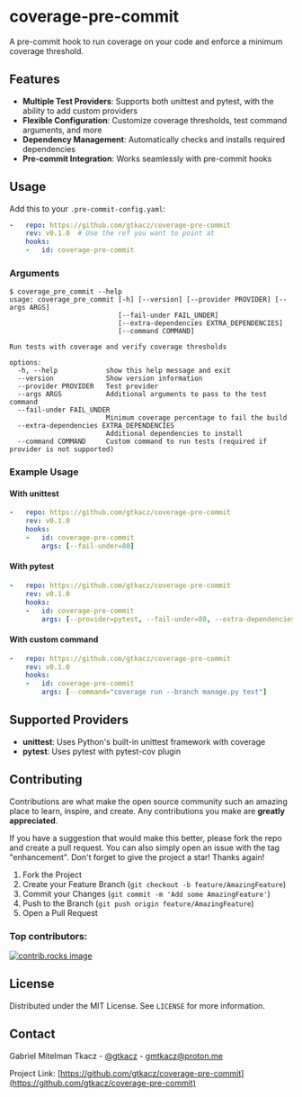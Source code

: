 # coverage-pre-commit

A pre-commit hook to run coverage on your code and enforce a minimum coverage threshold.

## Features

* **Multiple Test Providers**: Supports both unittest and pytest, with the ability to add custom providers
* **Flexible Configuration**: Customize coverage thresholds, test command arguments, and more
* **Dependency Management**: Automatically checks and installs required dependencies
* **Pre-commit Integration**: Works seamlessly with pre-commit hooks

## Usage

Add this to your `.pre-commit-config.yaml`:

```yaml
-   repo: https://github.com/gtkacz/coverage-pre-commit
    rev: v0.1.0  # Use the ref you want to point at
    hooks:
    -   id: coverage-pre-commit
```

### Arguments

```console
$ coverage_pre_commit --help
usage: coverage_pre_commit [-h] [--version] [--provider PROVIDER] [--args ARGS]
                           [--fail-under FAIL_UNDER]
                           [--extra-dependencies EXTRA_DEPENDENCIES]
                           [--command COMMAND]

Run tests with coverage and verify coverage thresholds

options:
  -h, --help            show this help message and exit
  --version             Show version information
  --provider PROVIDER   Test provider
  --args ARGS           Additional arguments to pass to the test command
  --fail-under FAIL_UNDER
                        Minimum coverage percentage to fail the build
  --extra-dependencies EXTRA_DEPENDENCIES
                        Additional dependencies to install
  --command COMMAND     Custom command to run tests (required if provider is not supported)
```

### Example Usage

#### With unittest

```yaml
-   repo: https://github.com/gtkacz/coverage-pre-commit
    rev: v0.1.0
    hooks:
    -   id: coverage-pre-commit
        args: [--fail-under=80]
```

#### With pytest

```yaml
-   repo: https://github.com/gtkacz/coverage-pre-commit
    rev: v0.1.0
    hooks:
    -   id: coverage-pre-commit
        args: [--provider=pytest, --fail-under=80, --extra-dependencies=pytest-xdist]
```

#### With custom command

```yaml
-   repo: https://github.com/gtkacz/coverage-pre-commit
    rev: v0.1.0
    hooks:
    -   id: coverage-pre-commit
        args: [--command="coverage run --branch manage.py test"]
```

## Supported Providers

- **unittest**: Uses Python's built-in unittest framework with coverage
- **pytest**: Uses pytest with pytest-cov plugin

## Contributing

Contributions are what make the open source community such an amazing place to learn, inspire, and create. Any contributions you make are **greatly appreciated**.

If you have a suggestion that would make this better, please fork the repo and create a pull request. You can also simply open an issue with the tag "enhancement".
Don't forget to give the project a star! Thanks again!

1. Fork the Project
2. Create your Feature Branch (`git checkout -b feature/AmazingFeature`)
3. Commit your Changes (`git commit -m 'Add some AmazingFeature'`)
4. Push to the Branch (`git push origin feature/AmazingFeature`)
5. Open a Pull Request

### Top contributors:

<a href="https://github.com/gtkacz/coverage-pre-commit/graphs/contributors">
  <img src="https://contrib.rocks/image?repo=gtkacz/coverage-pre-commit" alt="contrib.rocks image" />
</a>

## License

Distributed under the MIT License. See `LICENSE` for more information.

## Contact

Gabriel Mitelman Tkacz - [@gtkacz](https://github.com/gtkacz) - gmtkacz@proton.me

Project Link: [https://github.com/gtkacz/coverage-pre-commit](https://github.com/gtkacz/coverage-pre-commit)
